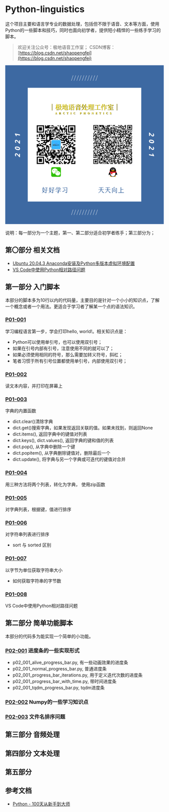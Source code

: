# Python-linguistics
这个项目主要和语言学专业的数据处理，包括但不限于语音、文本等方面，使用Python的一些脚本和技巧，同时也面向初学者，提供短小精悍的一些练手学习的脚本。
> 欢迎关注公众号：极地语音工作室；
> CSDN博客：[https://blog.csdn.net/shaopengfei](https://blog.csdn.net/shaopengfei)  

![效果](res/IMG_0167.PNG)

说明：每一部分为一个主题，第一、第二部分适合初学者练手；第三部分为；  


## 第〇部分 相关文档

* [Ubuntu 20.04.3 Anaconda安装及Python多版本虚拟环境配置](https://blog.csdn.net/shaopengfei/article/details/123440125)
* [VS Code中使用Python相对路径问题](https://blog.csdn.net/shaopengfei/article/details/123454659)
## 第一部分 入门脚本
本部分的脚本多为10行以内的代码量，主要目的是针对一个小小的知识点，了解一个概念或者一个用法。更适合于学习者了解某一个点的语法知识。   

### [P01-001](Part-01/src/p01_001_hello_world.py) 
学习编程语言第一步，学会打印hello, world!。相关知识点是：
* Python可以使用单引号，也可以使用双引号；
* 如果在引号内部有引号，注意使用不同的就可以了；
* 如果必须使用相同的符号，那么需要加转义符号，斜杠；
* 笔者习惯于所有引号位置都使用单引号，内部使用双引号； 

### [P01-002](Part-01/src/p01_002_read_simple.py) 
读文本内容，并打印在屏幕上  

### [P01-003](Part-01/src/p01_003_internal_function_of_dict.py)
字典的内置函数
* dict.clear()清除字典
* dict.get()搜索字典，如果发现返回关联的值。如果未找到，则返回None
* dict.items(), 返回字典中的键值对列表
* dict.keys(), dict.values(), 返回字典的键和值的列表
* dict.pop(), 从字典中删除一个键
* dict.popitem(), 从字典删除键值对，删除最后一个
* dict.update(), 将字典与另一个字典或可迭代的键值对合并

### [P01-004](Part-01/src/p01_004_merge_two_list_to_dict.py)
用三种方法将两个列表，转化为字典， 使用zip函数

### [P01-005](Part-01/src/p01_005_dict_orderby.py)
对字典列表，根据键，值进行排序

### [P01-006](Part-01/src/p01_006_string_list_orderby.py)
对字符串列表进行排序
* sort 与 sorted 区别

### [P01-007](Part-01/src/p01_007_string_orderby_byte.py)
以字节为单位获取字符串大小
* 如何获取字符串的字节数

### [P01-008](Part-01/src/p01_008_vscode_path_problem.py)
VS Code中使用Python相对路径问题

## 第二部分 简单功能脚本
本部分的代码多为能实现一个简单的小功能。  

### [P02-001](Part-02/P02_001_ProgressBar) 进度条的一些实现形式
* p02_001_alive_progress_bar.py, 有一些动画效果的进度条
* p02_001_normal_progress_bar.py, 普通进度条
* p02_001_progress_bar_iterations.py, 用于定义迭代次数的进度条
* p02_001_progress_bar_with_time.py, 带时间进度条
* p02_001_tqdm_progress_bar.py, tqdm进度条

### [P02-002](Part-02/P02_002_Numpy) Numpy的一些学习知识点

### [P02-003](Part-02/P02_003_FileNameOrder/p02_003_001_file_name_order.py) 文件名排序问题




## 第三部分 音频处理

## 第四部分 文本处理

## 第五部分 

## 参考文档
* [Python - 100天从新手到大师](https://github.com/jackfrued/Python-100-Days)